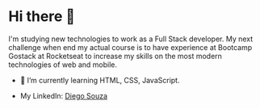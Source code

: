 # Hi there 👋

I'm studying new technologies to work as a Full Stack developer. My next challenge when end my actual course is to have experience at Bootcamp Gostack at Rocketseat to increase my skills on the most modern technologies of web and mobile.

- 🌱 I’m currently learning HTML, CSS, JavaScript.

<ul>
  <li>My LinkedIn: <a href="https://www.linkedin.com/in/diego-dsouza/">Diego Souza</a></li>
<ul>
